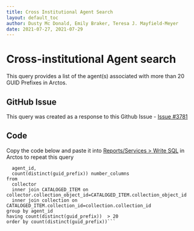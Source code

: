 ```yaml
---
title: Cross Institutional Agent Search
layout: default_toc
author: Dusty Mc Donald, Emily Braker, Teresa J. Mayfield-Meyer
date: 2021-07-27, 2021-07-29
---
```

# Cross-institutional Agent search

This query provides a list of the agent(s) associated with more than 20 GUID Prefixes in Arctos.

## GitHub Issue
This query was created as a response to this Github Issue - <a href="https://github.com/ArctosDB/arctos/issues/3781" target="_blank">Issue #3781</a>

## Code
Copy the code below and paste it into <a href="https://arctos.database.museum/tools/userSQL.cfm" target="_blank">Reports/Services > Write SQL</a> in Arctos to repeat this query

```select 
  agent_id,
  count(distinct(guid_prefix)) number_columns
from
  collector
  inner join CATALOGED_ITEM on collector.collection_object_id=CATALOGED_ITEM.collection_object_id
  inner join collection on CATALOGED_ITEM.collection_id=collection.collection_id
group by agent_id
having count(distinct(guid_prefix))  > 20
order by count(distinct(guid_prefix))```
